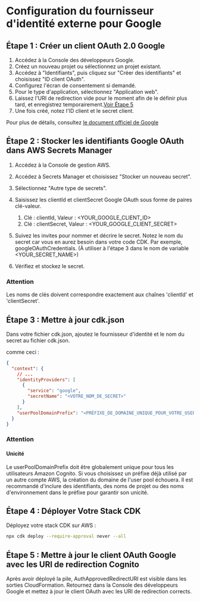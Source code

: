 # Configuration du fournisseur d'identité externe pour Google

## Étape 1 : Créer un client OAuth 2.0 Google

1. Accédez à la Console des développeurs Google.
2. Créez un nouveau projet ou sélectionnez un projet existant.
3. Accédez à "Identifiants", puis cliquez sur "Créer des identifiants" et choisissez "ID client OAuth".
4. Configurez l'écran de consentement si demandé.
5. Pour le type d'application, sélectionnez "Application web".
6. Laissez l'URI de redirection vide pour le moment afin de le définir plus tard, et enregistrez temporairement.[Voir Étape 5](#step-5-update-google-oauth-client-with-cognito-redirect-uris)
7. Une fois créé, notez l'ID client et le secret client.

Pour plus de détails, consultez [le document officiel de Google](https://support.google.com/cloud/answer/6158849?hl=en)

## Étape 2 : Stocker les identifiants Google OAuth dans AWS Secrets Manager

1. Accédez à la Console de gestion AWS.
2. Accédez à Secrets Manager et choisissez "Stocker un nouveau secret".
3. Sélectionnez "Autre type de secrets".
4. Saisissez les clientId et clientSecret Google OAuth sous forme de paires clé-valeur.

   1. Clé : clientId, Valeur : <YOUR_GOOGLE_CLIENT_ID>
   2. Clé : clientSecret, Valeur : <YOUR_GOOGLE_CLIENT_SECRET>

5. Suivez les invites pour nommer et décrire le secret. Notez le nom du secret car vous en aurez besoin dans votre code CDK. Par exemple, googleOAuthCredentials. (À utiliser à l'étape 3 dans le nom de variable <YOUR_SECRET_NAME>)
6. Vérifiez et stockez le secret.

### Attention

Les noms de clés doivent correspondre exactement aux chaînes 'clientId' et 'clientSecret'.

## Étape 3 : Mettre à jour cdk.json

Dans votre fichier cdk.json, ajoutez le fournisseur d'identité et le nom du secret au fichier cdk.json.

comme ceci :

```json
{
  "context": {
    // ...
    "identityProviders": [
      {
        "service": "google",
        "secretName": "<VOTRE_NOM_DE_SECRET>"
      }
    ],
    "userPoolDomainPrefix": "<PRÉFIXE_DE_DOMAINE_UNIQUE_POUR_VOTRE_USER_POOL>"
  }
}
```

### Attention

#### Unicité

Le userPoolDomainPrefix doit être globalement unique pour tous les utilisateurs Amazon Cognito. Si vous choisissez un préfixe déjà utilisé par un autre compte AWS, la création du domaine de l'user pool échouera. Il est recommandé d'inclure des identifiants, des noms de projet ou des noms d'environnement dans le préfixe pour garantir son unicité.

## Étape 4 : Déployer Votre Stack CDK

Déployez votre stack CDK sur AWS :

```sh
npx cdk deploy --require-approval never --all
```

## Étape 5 : Mettre à jour le client OAuth Google avec les URI de redirection Cognito

Après avoir déployé la pile, AuthApprovedRedirectURI est visible dans les sorties CloudFormation. Retournez dans la Console des développeurs Google et mettez à jour le client OAuth avec les URI de redirection corrects.